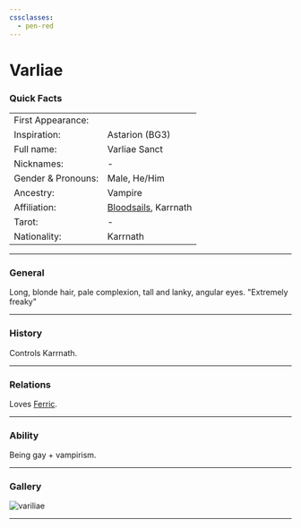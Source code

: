 ```yaml
---
cssclasses:
  - pen-red
---
```

<link rel="stylesheet" href="https://cdn.jsdelivr.net/npm/rpg-awesome@latest/css/rpg-awesome.min.css">
<link rel="stylesheet" href="https://cdn.jsdelivr.net/npm/remixicon@4.5.0/fonts/remixicon.min.css"> 

# Varliae
### Quick Facts

|                    |                                                     |
| ------------------ | --------------------------------------------------- |
| First Appearance:  |                                                     |
| Inspiration:          | Astarion (BG3)                                      |
| Full name:         | Varliae Sanct                                       |
| Nicknames:         | -                                                   |
| Gender & Pronouns: | Male, He/Him                                        |
| Ancestry:          | Vampire                                             |
| Affiliation:       | [Bloodsails](../../Groups/Bloodsails.md), Karrnath |
| Tarot:             | -                                                   |
| Nationality:       | Karrnath                                            |
***
### General <i class="ri-checkbox-blank-line"></i>
Long, blonde hair, pale complexion, tall and lanky, angular eyes.
"Extremely freaky"

***
### History <i class="ri-history-line"></i>
Controls Karrnath.

***
### Relations <i class="ri-user-line"></i>
Loves [Ferric](Ferric.md).

***
### Ability <i class="ri-star-line"></i>
Being gay + vampirism.

***
### Gallery <i class="ri-image-line"></i>

![variliae](../../../../../../99%20-%20META/attachments/variliae.png)

***
